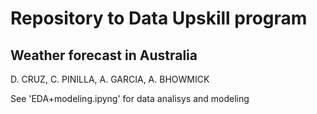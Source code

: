 # Repository to Data Upskill program

## Weather forecast in Australia

D. CRUZ, C. PINILLA, A. GARCIA, A. BHOWMICK

See 'EDA+modeling.ipyng' for data analisys and modeling

